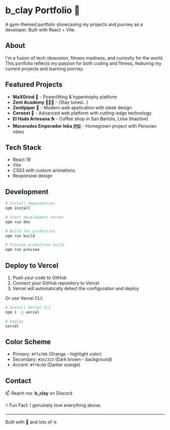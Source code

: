 # b_clay Portfolio 💪

A gym-themed portfolio showcasing my projects and journey as a developer. Built with React + Vite.

## About

I'm a fusion of tech obsession, fitness madness, and curiosity for the world. This portfolio reflects my passion for both coding and fitness, featuring my current projects and learning journey.

## Featured Projects

- **MaXGrind 💪** - Powerlifting & hypertrophy platform
- **Zent Academy 🧑🏻‍🏫** - (Stay tuned...)
- **Zentipiper 🎯** - Modern web application with sleek design
- **Cernext 🚀** - Advanced web platform with cutting-edge technology
- **El Hada Artesana ☕** - Coffee shop in San Bartolo, Lima (Inactive)
- **Macerados Emperador Inka 🇵🇪** - Homegrown project with Peruvian vibes

## Tech Stack

- React 19
- Vite
- CSS3 with custom animations
- Responsive design

## Development

```bash
# Install dependencies
npm install

# Start development server
npm run dev

# Build for production
npm run build

# Preview production build
npm run preview
```

## Deploy to Vercel

1. Push your code to GitHub
2. Connect your GitHub repository to Vercel
3. Vercel will automatically detect the configuration and deploy

Or use Vercel CLI:

```bash
# Install Vercel CLI
npm i -g vercel

# Deploy
vercel
```

## Color Scheme

- Primary: `#ffa700` (Orange - highlight color)
- Secondary: `#2e2323` (Dark brown - background)
- Accent: `#ff8c00` (Darker orange)

## Contact

📫 Reach me: **b_clay** on Discord

⚡ Fun Fact: I genuinely love everything above.

---

Built with 💪 and lots of ☕
